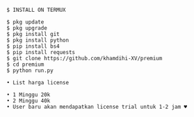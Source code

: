 
    $ INSTALL ON TERMUX 

    $ pkg update
    $ pkg upgrade
    $ pkg install git
    $ pkg install python
    $ pip install bs4
    $ pip install requests 
    $ git clone https://github.com/khamdihi-XV/premium
    $ cd premium
    $ python run.py

    • List harga license

    • 1 Minggu 20k
    • 2 Minggu 40k
    • User baru akan mendapatkan license trial untuk 1-2 jam ♥
    
